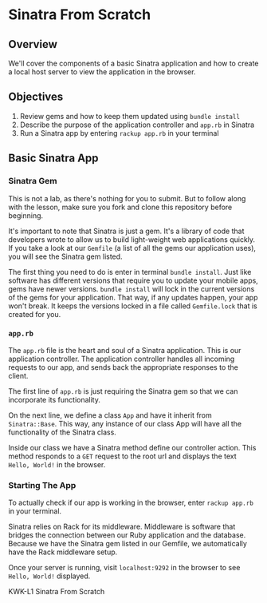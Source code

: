 # Sinatra From Scratch

## Overview

We'll cover the components of a basic Sinatra application and how to create a
local host server to view the application in the browser.

## Objectives

1. Review gems and how to keep them updated using `bundle install`
2. Describe the purpose of the application controller and `app.rb` in Sinatra
3. Run a Sinatra app by entering `rackup app.rb` in your terminal

## Basic Sinatra App

### Sinatra Gem

This is not a lab, as there's nothing for you to submit. But to follow along
with the lesson, make sure you fork and clone this repository before beginning. 

It's important to note that Sinatra is just a gem. It's a library of code that
developers wrote to allow us to build light-weight web applications quickly. If
you take a look at our `Gemfile` (a list of all the gems our application uses),
you will see the Sinatra gem listed.

The first thing you need to do is enter in terminal `bundle install`. Just like
software has different versions that require you to update your mobile apps,
gems have newer versions. `bundle install` will lock in the current versions of
the gems for your application. That way, if any updates happen, your app won't
break. It keeps the versions locked in a file called `Gemfile.lock` that is
created for you.

### `app.rb`

The `app.rb` file is the heart and soul of a Sinatra application. This is our
application controller. The application controller handles all incoming requests
to our app, and sends back the appropriate responses to the client.

The first line of `app.rb` is just requiring the Sinatra gem so that we can
incorporate its functionality.

On the next line, we define a class `App` and have it inherit from
`Sinatra::Base`. This way, any instance of our class App will have all the
functionality of the Sinatra class.

Inside our class we have a Sinatra method define our controller action. This
method responds to a `GET` request to the root url and displays the text `Hello,
World!` in the browser.

### Starting The App

To actually check if our app is working in the browser, enter `rackup app.rb` in
your terminal.

Sinatra relies on Rack for its middleware. Middleware is software that bridges
the connection between our Ruby application and the database. Because we have
the Sinatra gem listed in our Gemfile, we automatically have the Rack middleware
setup.

Once your server is running, visit `localhost:9292` in the browser to see
`Hello, World!` displayed.

<p data-visibility='hidden'>KWK-L1 Sinatra From Scratch</p>

